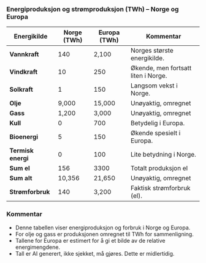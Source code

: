 ### Energiproduksjon og strømproduksjon (TWh) – Norge og Europa

| Energikilde        | Norge (TWh) | Europa (TWh) | Kommentar                           |
|--------------------|-------------|--------------|-------------------------------------|
| **Vannkraft**      | 140         | 2,100        | Norges største energikilde.         |
| **Vindkraft**      | 10          | 250          | Økende, men fortsatt liten i Norge. |
| **Solkraft**       | 1           | 150          | Langsom vekst i Norge.              |
| **Olje**           | 9,000       | 15,000       | Unøyaktig, omregnet                 |
| **Gass**           | 1,200       | 3,000        | Unøyaktig, omregnet                 |
| **Kull**           | 0           | 700          | Betydelig i Europa.                 |
| **Bioenergi**      | 5           | 150          | Økende spesielt i Europa.           |
| **Termisk energi** | 0           | 100          | Lite betydning i Norge.             |
| **Sum el**         | 156         | 3300         | Totalt produksjon el                |
| **Sum alt**        | 10,356      | 21,650       | Unøyaktig, omregnet                 |
| **Strømforbruk**   | 140         | 3,200        | Faktisk strømforbruk (el).          |

### Kommentar

- Denne tabellen viser energiproduksjon og forbruk i Norge og Europa.
- For olje og gass er produksjonen omregnet til TWh for sammenligning. 
- Tallene for Europa er estimert for å gi et bilde av de relative energimengdene.
- Tall er AI generert, ikke sjekket, må gjøres. Dette er midlertidig.